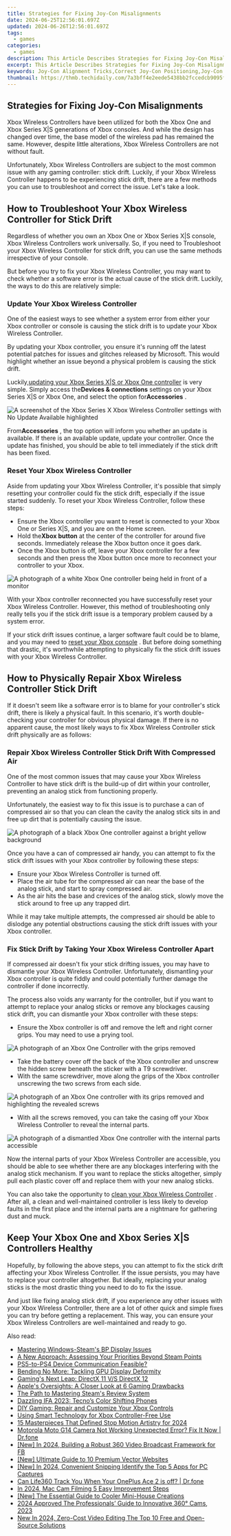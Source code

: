 ```yaml
---
title: Strategies for Fixing Joy-Con Misalignments
date: 2024-06-25T12:56:01.697Z
updated: 2024-06-26T12:56:01.697Z
tags:
  - games
categories:
  - games
description: This Article Describes Strategies for Fixing Joy-Con Misalignments
excerpt: This Article Describes Strategies for Fixing Joy-Con Misalignments
keywords: Joy-Con Alignment Tricks,Correct Joy-Con Positioning,Joy-Con Alignment Solutions,Joy-Con Malfunction Fixes,Joy-Con Stabilization Tips,Joy-Con Sync Strategies,Joy-Con Joint Repair Methods
thumbnail: https://thmb.techidaily.com/7a3bff4e2eede5438bb2fccedcb9095f7ad51baa5a8f2d8fdc6330db34850673.jpg
---
```


## Strategies for Fixing Joy-Con Misalignments

 Xbox Wireless Controllers have been utilized for both the Xbox One and Xbox Series X|S generations of Xbox consoles. And while the design has changed over time, the base model of the wireless pad has remained the same. However, despite little alterations, Xbox Wireless Controllers are not without fault.

 Unfortunately, Xbox Wireless Controllers are subject to the most common issue with any gaming controller: stick drift. Luckily, if your Xbox Wireless Controller happens to be experiencing stick drift, there are a few methods you can use to troubleshoot and correct the issue. Let's take a look.

## How to Troubleshoot Your Xbox Wireless Controller for Stick Drift

 Regardless of whether you own an Xbox One or Xbox Series X|S console, Xbox Wireless Controllers work universally. So, if you need to Troubleshoot your Xbox Wireless Controller for stick drift, you can use the same methods irrespective of your console.

 But before you try to fix your Xbox Wireless Controller, you may want to check whether a software error is the actual cause of the stick drift. Luckily, the ways to do this are relatively simple:

### Update Your Xbox Wireless Controller

 One of the easiest ways to see whether a system error from either your Xbox controller or console is causing the stick drift is to update your Xbox Wireless Controller.

 By updating your Xbox controller, you ensure it's running off the latest potential patches for issues and glitches released by Microsoft. This would highlight whether an issue beyond a physical problem is causing the stick drift.

 Luckily,[updating your Xbox Series X|S or Xbox One controller](https://www.makeuseof.com/how-to-update-xbox-one-and-series-controllers/) is very simple. Simply access the**Devices & connections** settings on your Xbox Series X|S or Xbox One, and select the option for**Accessories** .

![A screenshot of the Xbox Series X Xbox Wireless Controller settings with No Update Available highlighted](https://static1.makeuseofimages.com/wordpress/wp-content/uploads/2023/03/update-controller.jpg)

 From**Accessories** , the top option will inform you whether an update is available. If there is an available update, update your controller. Once the update has finished, you should be able to tell immediately if the stick drift has been fixed.

### Reset Your Xbox Wireless Controller

 Aside from updating your Xbox Wireless Controller, it's possible that simply resetting your controller could fix the stick drift, especially if the issue started suddenly. To reset your Xbox Wireless Controller, follow these steps:

* Ensure the Xbox controller you want to reset is connected to your Xbox One or Series X|S, and you are on the Home screen.
* Hold the**Xbox button** at the center of the controller for around five seconds. Immediately release the Xbox button once it goes dark.
* Once the Xbox button is off, leave your Xbox controller for a few seconds and then press the Xbox button once more to reconnect your controller to your Xbox.

![A photograph of a white Xbox One controller being held in front of a monitor](https://static1.makeuseofimages.com/wordpress/wp-content/uploads/2023/03/stock.jpg)

 With your Xbox controller reconnected you have successfully reset your Xbox Wireless Controller. However, this method of troubleshooting only really tells you if the stick drift issue is a temporary problem caused by a system error.

 If your stick drift issues continue, a larger software fault could be to blame, and you may need to [reset your Xbox console](https://www.makeuseof.com/tag/reset-xbox-one-xbox-360/) . But before doing something that drastic, it's worthwhile attempting to physically fix the stick drift issues with your Xbox Wireless Controller.

## How to Physically Repair Xbox Wireless Controller Stick Drift

 If it doesn't seem like a software error is to blame for your controller's stick drift, there is likely a physical fault. In this scenario, it's worth double-checking your controller for obvious physical damage. If there is no apparent cause, the most likely ways to fix Xbox Wireless Controller stick drift physically are as follows:

### Repair Xbox Wireless Controller Stick Drift With Compressed Air

 One of the most common issues that may cause your Xbox Wireless Controller to have stick drift is the build-up of dirt within your controller, preventing an analog stick from functioning properly.

 Unfortunately, the easiest way to fix this issue is to purchase a can of compressed air so that you can clean the cavity the analog stick sits in and free up dirt that is potentially causing the issue.

![A photograph of a black Xbox One controller against a bright yellow background](https://static1.makeuseofimages.com/wordpress/wp-content/uploads/2023/03/stock-for-air-1.jpg)

 Once you have a can of compressed air handy, you can attempt to fix the stick drift issues with your Xbox controller by following these steps:

* Ensure your Xbox Wireless Controller is turned off.
* Place the air tube for the compressed air can near the base of the analog stick, and start to spray compressed air.
* As the air hits the base and crevices of the analog stick, slowly move the stick around to free up any trapped dirt.

 While it may take multiple attempts, the compressed air should be able to dislodge any potential obstructions causing the stick drift issues with your Xbox controller.

### Fix Stick Drift by Taking Your Xbox Wireless Controller Apart

 If compressed air doesn't fix your stick drifting issues, you may have to dismantle your Xbox Wireless Controller. Unfortunately, dismantling your Xbox controller is quite fiddly and could potentially further damage the controller if done incorrectly.

 The process also voids any warranty for the controller, but if you want to attempt to replace your analog sticks or remove any blockages causing stick drift, you can dismantle your Xbox controller with these steps:

* Ensure the Xbox controller is off and remove the left and right corner grips. You may need to use a prying tool.

![A photograph of an Xbox One Controller with the grips removed](https://static1.makeuseofimages.com/wordpress/wp-content/uploads/2023/03/grips-off.jpg)

* Take the battery cover off the back of the Xbox controller and unscrew the hidden screw beneath the sticker with a T9 screwdriver.
* With the same screwdriver, move along the grips of the Xbox controller unscrewing the two screws from each side.

![A photograph of an Xbox One controller with its grips removed and highlighting the revealed screws](https://static1.makeuseofimages.com/wordpress/wp-content/uploads/2023/03/grip-screws.jpg)

* With all the screws removed, you can take the casing off your Xbox Wireless Controller to reveal the internal parts.

![A photograph of a dismantled Xbox One controller with the internal parts accessible](https://static1.makeuseofimages.com/wordpress/wp-content/uploads/2023/03/controller-dismantled.jpg)

 Now the internal parts of your Xbox Wireless Controller are accessible, you should be able to see whether there are any blockages interfering with the analog stick mechanism. If you want to replace the sticks altogether, simply pull each plastic cover off and replace them with your new analog sticks.

 You can also take the opportunity to [clean your Xbox Wireless Controller](https://www.makeuseof.com/how-to-clean-xbox-one-controller/) . After all, a clean and well-maintained controller is less likely to develop faults in the first place and the internal parts are a nightmare for gathering dust and muck.

## Keep Your Xbox One and Xbox Series X|S Controllers Healthy

 Hopefully, by following the above steps, you can attempt to fix the stick drift affecting your Xbox Wireless Controller. If the issue persists, you may have to replace your controller altogether. But ideally, replacing your analog sticks is the most drastic thing you need to do to fix the issue.

 And just like fixing analog stick drift, if you experience any other issues with your Xbox Wireless Controller, there are a lot of other quick and simple fixes you can try before getting a replacement. This way, you can ensure your Xbox Wireless Controllers are well-maintained and ready to go.


<ins class="adsbygoogle"
     style="display:block"
     data-ad-format="autorelaxed"
     data-ad-client="ca-pub-7571918770474297"
     data-ad-slot="1223367746"></ins>



<ins class="adsbygoogle"
     style="display:block"
     data-ad-client="ca-pub-7571918770474297"
     data-ad-slot="8358498916"
     data-ad-format="auto"
     data-full-width-responsive="true"></ins>

<span class="atpl-alsoreadstyle">Also read:</span>
<div><ul>
<li><a href="https://games-able.techidaily.com/mastering-windows-steams-bp-display-issues/"><u>Mastering Windows-Steam's BP Display Issues</u></a></li>
<li><a href="https://games-able.techidaily.com/a-new-approach-assessing-your-priorities-beyond-steam-points/"><u>A New Approach: Assessing Your Priorities Beyond Steam Points</u></a></li>
<li><a href="https://games-able.techidaily.com/ps5-to-ps4-device-communication-feasible/"><u>PS5-to-PS4 Device Communication Feasible?</u></a></li>
<li><a href="https://games-able.techidaily.com/bending-no-more-tackling-gpu-display-deformity/"><u>Bending No More: Tackling GPU Display Deformity</u></a></li>
<li><a href="https://games-able.techidaily.com/gamings-next-leap-directx-11-vs-directx-12/"><u>Gaming's Next Leap: DirectX 11 V/S DirectX 12</u></a></li>
<li><a href="https://games-able.techidaily.com/apples-oversights-a-closer-look-at-6-gaming-drawbacks/"><u>Apple's Oversights: A Closer Look at 6 Gaming Drawbacks</u></a></li>
<li><a href="https://games-able.techidaily.com/the-path-to-mastering-steams-review-system/"><u>The Path to Mastering Steam's Review System</u></a></li>
<li><a href="https://games-able.techidaily.com/dazzling-ifa-2023-tecnos-color-shifting-phones/"><u>Dazzling IFA 2023: Tecno’s Color Shifting Phones</u></a></li>
<li><a href="https://games-able.techidaily.com/diy-gaming-repair-and-customize-your-xbox-controls/"><u>DIY Gaming: Repair and Customize Your Xbox Controls</u></a></li>
<li><a href="https://games-able.techidaily.com/using-smart-technology-for-xbox-controller-free-use/"><u>Using Smart Technology for Xbox Controller-Free Use</u></a></li>
<li><a href="https://extra-resources.techidaily.com/15-masterpieces-that-defined-stop-motion-artistry-for-2024/"><u>15 Masterpieces That Defined Stop Motion Artistry for 2024</u></a></li>
<li><a href="https://howto.techidaily.com/motorola-moto-g14-camera-not-working-unexpected-error-fix-it-now-drfone-by-drfone-fix-android-problems-fix-android-problems/"><u>Motorola Moto G14 Camera Not Working Unexpected Error? Fix It Now | Dr.fone</u></a></li>
<li><a href="https://facebook-video-recording.techidaily.com/new-in-2024-building-a-robust-360-video-broadcast-framework-for-fb/"><u>[New] In 2024, Building a Robust 360 Video Broadcast Framework for FB</u></a></li>
<li><a href="https://some-guidance.techidaily.com/new-ultimate-guide-to-10-premium-vector-websites/"><u>[New] Ultimate Guide to 10 Premium Vector Websites</u></a></li>
<li><a href="https://desktop-recording.techidaily.com/new-in-2024-convenient-snipping-identify-the-top-5-apps-for-pc-captures/"><u>[New] In 2024, Convenient Snipping  Identify the Top 5 Apps for PC Captures</u></a></li>
<li><a href="https://fake-location.techidaily.com/can-life360-track-you-when-your-oneplus-ace-2-is-off-drfone-by-drfone-virtual-android/"><u>Can Life360 Track You When Your OnePlus Ace 2 is off? | Dr.fone</u></a></li>
<li><a href="https://screen-activity-recording.techidaily.com/in-2024-mac-cam-filming-5-easy-improvement-steps/"><u>In 2024, Mac Cam Filming  5 Easy Improvement Steps</u></a></li>
<li><a href="https://digital-screen-recording.techidaily.com/new-the-essential-guide-to-cooler-mini-house-creations/"><u>[New] The Essential Guide to Cooler Mini-House Creations</u></a></li>
<li><a href="https://some-tips.techidaily.com/2024-approved-the-professionals-guide-to-innovative-360-cams-2023/"><u>2024 Approved  The Professionals’ Guide to Innovative 360° Cams, 2023</u></a></li>
<li><a href="https://video-ai-editor.techidaily.com/new-in-2024-zero-cost-video-editing-the-top-10-free-and-open-source-solutions/"><u>New In 2024, Zero-Cost Video Editing The Top 10 Free and Open-Source Solutions</u></a></li>
</ul></div>
